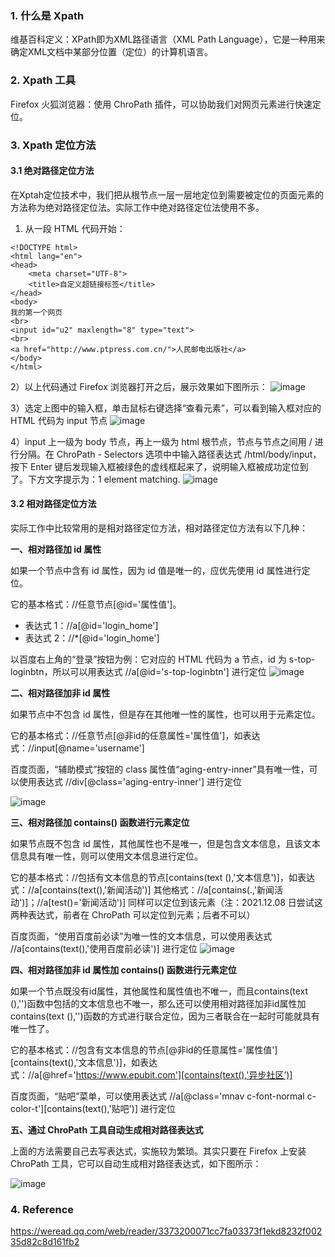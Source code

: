 ### 1. 什么是 Xpath

维基百科定义：XPath即为XML路径语言（XML Path Language），它是一种用来确定XML文档中某部分位置（定位）的计算机语言。

### 2. Xpath 工具

Firefox 火狐浏览器：使用 ChroPath 插件，可以协助我们对网页元素进行快速定位。

### 3. Xpath 定位方法
#### 3.1 绝对路径定位方法
在Xptah定位技术中，我们把从根节点一层一层地定位到需要被定位的页面元素的方法称为绝对路径定位法。实际工作中绝对路径定位法使用不多。

1) 从一段 HTML 代码开始：
```
<!DOCTYPE html>
<html lang="en">
<head>
    <meta charset="UTF-8">
    <title>自定义超链接标签</title>
</head>
<body>
我的第一个网页
<br>
<input id="u2" maxlength="8" type="text">
<br>
<a href="http://www.ptpress.com.cn/">人民邮电出版社</a>
</body>
</html>
```

2）以上代码通过 Firefox 浏览器打开之后，展示效果如下图所示：
![image](https://user-images.githubusercontent.com/29120566/145138506-37ff0bd5-7f9b-48c8-aba0-ae538476fc05.png)

3）选定上图中的输入框，单击鼠标右键选择“查看元素”，可以看到输入框对应的 HTML 代码为 input 节点
![image](https://user-images.githubusercontent.com/29120566/145153596-54455fa9-7003-4d27-9bb1-44df30282daf.png)

4）input 上一级为 body 节点，再上一级为 html 根节点，节点与节点之间用 / 进行分隔。在 ChroPath - Selectors 选项中中输入路径表达式 /html/body/input，按下 Enter 键后发现输入框被绿色的虚线框起来了，说明输入框被成功定位到了。下方文字提示为：1 element matching.
![image](https://user-images.githubusercontent.com/29120566/145153883-2a1d7ea2-32b2-4582-9d68-1e1b64447e92.png)

#### 3.2 相对路径定位方法

实际工作中比较常用的是相对路径定位方法，相对路径定位方法有以下几种：

**一、相对路径加 id 属性**

如果一个节点中含有 id 属性，因为 id 值是唯一的，应优先使用 id 属性进行定位。

它的基本格式：//任意节点[@id='属性值']。
- 表达式 1：//a[@id='login_home']
- 表达式 2：//*[@id='login_home']

以百度右上角的“登录”按钮为例：它对应的 HTML 代码为 a 节点，id 为 s-top-loginbtn，所以可以用表达式 //a[@id='s-top-loginbtn'] 进行定位
![image](https://user-images.githubusercontent.com/29120566/145156590-9dcf70d4-dff9-4776-8b81-71166caa8689.png)

**二、相对路径加非 id 属性**

如果节点中不包含 id 属性，但是存在其他唯一性的属性，也可以用于元素定位。

它的基本格式：//任意节点[@非id的任意属性='属性值']，如表达式：//input[@name='username']

百度页面，“辅助模式”按钮的 class 属性值“aging-entry-inner”具有唯一性，可以使用表达式 //div[@class='aging-entry-inner'] 进行定位

![image](https://user-images.githubusercontent.com/29120566/145157453-892bf81e-6a4f-4cf9-9d12-25a301fe97d1.png)

**三、相对路径加 contains() 函数进行元素定位**

如果节点既不包含 id 属性，其他属性也不是唯一，但是包含文本信息，且该文本信息具有唯一性，则可以使用文本信息进行定位。

它的基本格式：//包括有文本信息的节点[contains(text (),'文本信息')]，如表达式：//a[contains(text(),'新闻活动')]
其他格式：//a[contains(.,'新闻活动')]；//a[test()='新闻活动')] 同样可以定位到该元素（注：2021.12.08 日尝试这两种表达式，前者在 ChroPath 可以定位到元素；后者不可以）

百度页面，“使用百度前必读”为唯一性的文本信息，可以使用表达式 //a[contains(text(),'使用百度前必读')] 进行定位
![image](https://user-images.githubusercontent.com/29120566/145157993-6cfc3d7e-9420-4b9b-b87e-101beebe0e67.png)

**四、相对路径加非 id 属性加 contains() 函数进行元素定位**

如果一个节点既没有id属性，其他属性和属性值也不唯一，而且contains(text (),'')函数中包括的文本信息也不唯一，那么还可以使用相对路径加非id属性加contains(text (),'')函数的方式进行联合定位，因为三者联合在一起时可能就具有唯一性了。

它的基本格式：//包含有文本信息的节点[@非id的任意属性='属性值'] [contains(text(),'文本信息')]，如表达式：//a[@href='https://www.epubit.com'][contains(text(),'异步社区’)]

百度页面，“贴吧”菜单，可以使用表达式 //a[@class='mnav c-font-normal c-color-t'][contains(text(),'贴吧')] 进行定位

**五、通过 ChroPath 工具自动生成相对路径表达式**

上面的方法需要自己去写表达式，实施较为繁琐。其实只要在 Firefox 上安装 ChroPath 工具，它可以自动生成相对路径表达式，如下图所示：

![image](https://user-images.githubusercontent.com/29120566/145159620-d3bb453e-5c95-4210-8281-94a6d40bb2c1.png)

### 4. Reference
https://weread.qq.com/web/reader/3373200071cc7fa03373f1ekd8232f00235d82c8d161fb2
